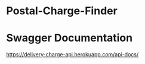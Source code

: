 # Postal-Charge-Finder

# Swagger Documentation

https://delivery-charge-api.herokuapp.com/api-docs/
